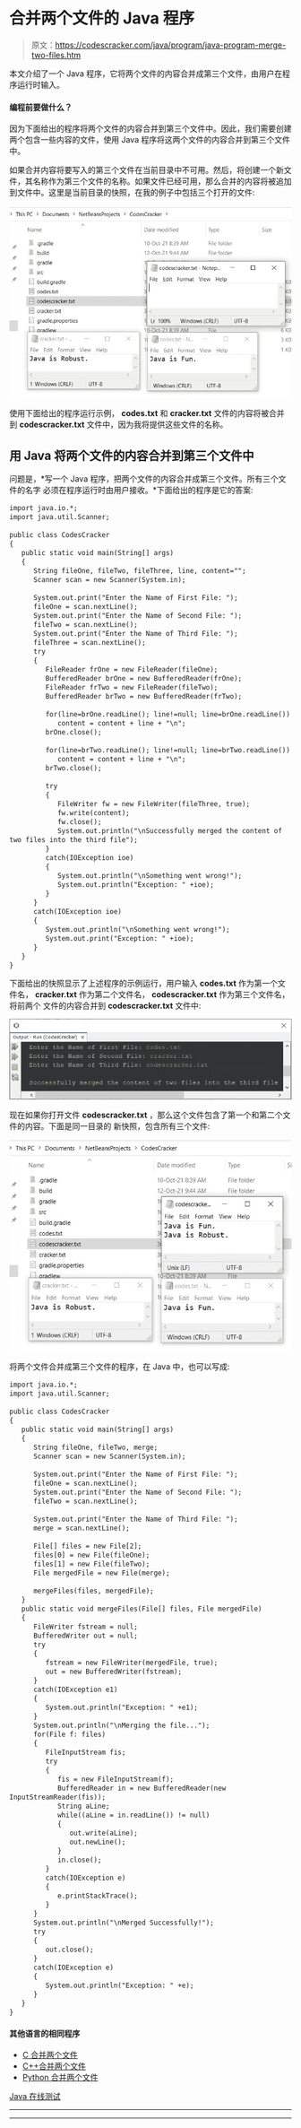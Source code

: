 # 合并两个文件的 Java 程序

> 原文：<https://codescracker.com/java/program/java-program-merge-two-files.htm>

本文介绍了一个 Java 程序，它将两个文件的内容合并成第三个文件，由用户在程序运行时输入。

#### 编程前要做什么？

因为下面给出的程序将两个文件的内容合并到第三个文件中。因此，我们需要创建两个包含一些内容的文件，使用 Java 程序将这两个文件的内容合并到第三个文件中。

如果合并内容将要写入的第三个文件在当前目录中不可用。然后，将创建一个新文件，其名称作为第三个文件的名称。如果文件已经可用，那么合并的内容将被追加到文件中。这里是当前目录的快照，在我的例子中包括三个打开的文件:

![java program merge two files](img/4b74385335c753b5339cd1ea77e5f16f.png)

使用下面给出的程序运行示例， **codes.txt** 和 **cracker.txt** 文件的内容将被合并 到 **codescracker.txt** 文件中，因为我将提供这些文件的名称。

## 用 Java 将两个文件的内容合并到第三个文件中

问题是，*写一个 Java 程序，把两个文件的内容合并成第三个文件。所有三个文件的名字 必须在程序运行时由用户接收。*下面给出的程序是它的答案:

```
import java.io.*;
import java.util.Scanner;

public class CodesCracker
{
   public static void main(String[] args)
   {
      String fileOne, fileTwo, fileThree, line, content="";
      Scanner scan = new Scanner(System.in);

      System.out.print("Enter the Name of First File: ");
      fileOne = scan.nextLine();
      System.out.print("Enter the Name of Second File: ");
      fileTwo = scan.nextLine();
      System.out.print("Enter the Name of Third File: ");
      fileThree = scan.nextLine();
      try
      {
         FileReader frOne = new FileReader(fileOne);
         BufferedReader brOne = new BufferedReader(frOne);
         FileReader frTwo = new FileReader(fileTwo);
         BufferedReader brTwo = new BufferedReader(frTwo);

         for(line=brOne.readLine(); line!=null; line=brOne.readLine())
            content = content + line + "\n";
         brOne.close();

         for(line=brTwo.readLine(); line!=null; line=brTwo.readLine())
            content = content + line + "\n";
         brTwo.close();

         try
         {
            FileWriter fw = new FileWriter(fileThree, true);
            fw.write(content);
            fw.close();
            System.out.println("\nSuccessfully merged the content of two files into the third file");
         }
         catch(IOException ioe)
         {
            System.out.println("\nSomething went wrong!");
            System.out.println("Exception: " +ioe);
         }
      }
      catch(IOException ioe)
      {
         System.out.println("\nSomething went wrong!");
         System.out.print("Exception: " +ioe);
      }
   }
}
```

下面给出的快照显示了上述程序的示例运行，用户输入 **codes.txt** 作为第一个文件名， **cracker.txt** 作为第二个文件名， **codescracker.txt** 作为第三个文件名，将前两个 文件的内容合并到 **codescracker.txt** 文件中:

![merge two files in java](img/051b24fa28509e3a21e0d595a4177dac.png)

现在如果你打开文件 **codescracker.txt** ，那么这个文件包含了第一个和第二个文件的内容。下面是同一目录的 新快照，包含所有三个文件:

![merge two files java program](img/0e76349d105fbd35d5fd1ad98b098a01.png)

将两个文件合并成第三个文件的程序，在 Java 中，也可以写成:

```
import java.io.*;
import java.util.Scanner;

public class CodesCracker
{
   public static void main(String[] args)
   {
      String fileOne, fileTwo, merge;
      Scanner scan = new Scanner(System.in);

      System.out.print("Enter the Name of First File: ");
      fileOne = scan.nextLine();
      System.out.print("Enter the Name of Second File: ");
      fileTwo = scan.nextLine();

      System.out.print("Enter the Name of Third File: ");
      merge = scan.nextLine();

      File[] files = new File[2];
      files[0] = new File(fileOne);
      files[1] = new File(fileTwo);
      File mergedFile = new File(merge);

      mergeFiles(files, mergedFile);
   }
   public static void mergeFiles(File[] files, File mergedFile)
   { 
      FileWriter fstream = null;
      BufferedWriter out = null;
      try
      {
         fstream = new FileWriter(mergedFile, true);
         out = new BufferedWriter(fstream);
      }
      catch(IOException e1)
      {
         System.out.println("Exception: " +e1);
      }
      System.out.println("\nMerging the file...");
      for(File f: files)
      {
         FileInputStream fis;
         try
         {
            fis = new FileInputStream(f);
            BufferedReader in = new BufferedReader(new InputStreamReader(fis));
            String aLine;
            while((aLine = in.readLine()) != null)
            {
               out.write(aLine);
               out.newLine();
            }
            in.close();
         }
         catch(IOException e)
         {
            e.printStackTrace();
         }
      }
      System.out.println("\nMerged Successfully!");
      try
      {
         out.close();
      }
      catch(IOException e)
      {
         System.out.println("Exception: " +e);
      }
   }
}
```

#### 其他语言的相同程序

*   [C 合并两个文件](/c/program/c-program-merge-two-files.htm)
*   [C++合并两个文件](/cpp/program/cpp-program-merge-two-files.htm)
*   [Python 合并两个文件](/python/program/python-program-merge-two-files.htm)

[Java 在线测试](/exam/showtest.php?subid=1)

* * *

* * *